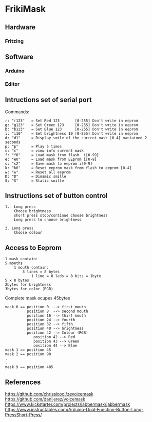# FrikiMask

## Hardware

### Fritzing

## Software

### Arduino

### Editor

## Intructions set of serial port
Commands:

	r: "r123"   = Set Red 123       [0-255] Don't write in eeprom	
	g: "g123"   = Set Green 123     [0-255] Don't write in eeprom
	b: "b123"   = Set Blue 123      [0-255] Don't write in eeprom
	i: "i10"    = Set brightness 10 [0-255] Don't write in eeprom
	d: "d1"     = Display smile of the current mask [0-4] mantained 2 seconds
	p: "p"      = Play 5 times
	c: "c"      = view info current mask
	f: "f0"		= Load mask from flash  i[0-99]
	e: "e0"		= Load mask from EEprom i[0-9]
	s: "s2"		= Save mask to eeprom i[0-9]
	k: "k0" 	= Reset eeprom mask from flash to eeprom [0-4]
	w: "w"		= Reset all eeprom
	D: "D"		= Dinamic smille
	S: "S"		= Static smille

## Instructions set of button control

	1.- Long press
		Choose brightness
		short press stop/continue choose brightness
		Long press to choose brightness

	2. Long press
		Choose colour

## Access to Eeprom

	1 mask contain:
	5 mouths
		1 mouth contain:
			8 lines = 8 bytes
				1 line = 8 leds = 8 bits = 1byte
	5 x 8 bytes
	2bytes for brightness
	3bytes for color (RGB)

Complete mask ocupes 45bytes

	mask 0 == position 0  --> first mouth
			  position 8  --> second mouth
			  position 16 --> thirt mouth
			  position 24 --> fourth
			  position 32 --> fifth
			  position 40 --> brightness
			  position 42 --> Colour (RGB)
				 position 42 --> Red
				 position 43 --> Green
				 position 44 --> Blue
	mask 1 == position 45
	mask 2 == position 90
	.
	.
	mask 9 == position 405

## References

https://github.com/chrissicool/zevoicemask
https://github.com/danijerez/voicemask
https://www.kickstarter.com/projects/jabbermask/jabbermask
https://www.instructables.com/Arduino-Dual-Function-Button-Long-PressShort-Press/
